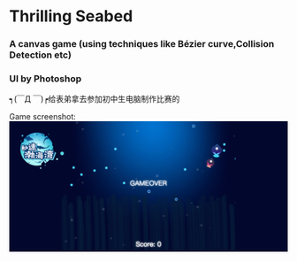 # Thrilling Seabed
### A canvas game (using techniques like Bézier curve,Collision Detection etc)
### UI by Photoshop
┑(￣Д ￣)┍给表弟拿去参加初中生电脑制作比赛的

 Game screenshot:
   ![demo](https://github.com/KivyGogh/thrilling-seabed/blob/master/img/demo.png)
